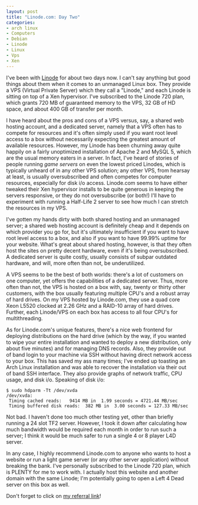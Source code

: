 ```yaml
--- 
layout: post
title: "Linode.com: Day Two"
categories:
- arch linux
- Computers
- Debian
- Linode
- Linux
- Vps
- Xen
---
```

<p>I've been with <a href="http://www.linode.com/?r=8bc45a7ce694f24356ff5e8e62177650598f9ab1">Linode</a> for about two days now.  I can't say anything but good things about them when it comes to an unmanaged Linux box.  They provide a VPS (Virtual Private Server) which they call a "Linode," and each Linode is sitting on top of a Xen hypervisor.  I've subscribed to the Linode 720 plan, which grants 720 MB of guaranteed memory to the VPS, 32 GB of HD space, and about 400 GB of transfer per month.</p>

<p>I have heard about the pros and cons of a VPS versus, say, a shared web hosting account, and a dedicated server, namely that a VPS often has to compete for resources and it's often simply used if you want root level access to a box without necessarily expecting the greatest amount of available resources.  However, my Linode has been churning away quite happily on a fairly unoptimized installation of Apache 2 and MySQL 5, which are the usual memory eaters in a server.  In fact, I've heard of stories of people running <em>game servers</em> on even the lowest priced Linodes, which is typically unheard of in any other VPS solution; any other VPS, from hearsay at least, is usually oversubscribed and often competes for computer resources, especially for disk i/o access.  Linode.com seems to have either tweaked their Xen hypervisor installs to be quite generous in keeping the servers responsive, or they do not oversubscribe (or both!)  I'll have to experiment with running a Half-Life 2 server to see how much I can stretch the resources in my VPS.</p>

<p>I've gotten my hands dirty with both shared hosting and an unmanaged server; a shared web hosting account is definitely cheap and it depends on which provider you go for, but it's ultimately insufficient if you want to have root level access to a box, and also if you want to have 99.99% uptime for your website.  What's great about shared hosting, however, is that they often host the sites on pretty decent hardware, even if it's being oversubscribed.  A dedicated server is quite costly, usually consists of subpar outdated hardware, and will, more often than not, be underutilized.</p>

<p>A VPS seems to be the best of both worlds: there's a lot of customers on one computer, yet offers the capabilities of a dedicated server.  Thus, more often than not, the VPS is hosted on a box with, say, twenty or thirty other customers, with the box usually featuring multiple CPU's and a robust array of hard drives.  On my VPS hosted by Linode.com, they use a quad core Xeon L5520 clocked at 2.26 GHz and a RAID-10 array of hard drives.  Further, each Linode/VPS on each box has access to all four CPU's for multithreading.</p>

<p>As for Linode.com's unique features, there's a nice web frontend for deploying distributions on the hard drive (which by the way, if you wanted to wipe your entire installation and wanted to deploy a new distribution, only about five minutes) and for managing DNS records.  Also, they provide out of band login to your machine via SSH without having direct network access to your box.  This has saved my ass many times; I've ended up toasting an Arch Linux installation and was able to recover the installation via their out of band SSH interface.  They also provide graphs of network traffic, CPU usage, and disk i/o.  Speaking of disk i/o:</p>

<pre><code>$ sudo hdparm -Tt /dev/xvda
/dev/xvda:
 Timing cached reads:   9414 MB in  1.99 seconds = 4721.44 MB/sec
 Timing buffered disk reads:  382 MB in  3.00 seconds = 127.33 MB/sec
</code></pre>

<p>Not bad.  I haven't done too much other testing yet, other than briefly running a 24 slot TF2 server.  However, I took it down after calculating how much bandwidth would be required each month in order to run such a server; I think it would be much safer to run a single 4 or 8 player L4D server.</p>

<p>In any case, I highly recommend Linode.com to anyone who wants to host a website or run a light game server (or any other server application) without breaking the bank.  I've personally subscribed to the Linode 720 plan, which is PLENTY for me to work with.  I actually host this website and another domain with the same Linode; I'm potentially going to open a Left 4 Dead server on this box as well.</p>

<p>Don't forget to click on <a href="http://www.linode.com/?r=8bc45a7ce694f24356ff5e8e62177650598f9ab1">my referral link</a>!</p>
